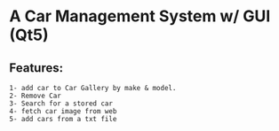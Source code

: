 # A Car Management System w/ GUI (Qt5)

## Features:
  ```
  1- add car to Car Gallery by make & model.
  2- Remove Car
  3- Search for a stored car
  4- fetch car image from web
  5- add cars from a txt file
  ```
